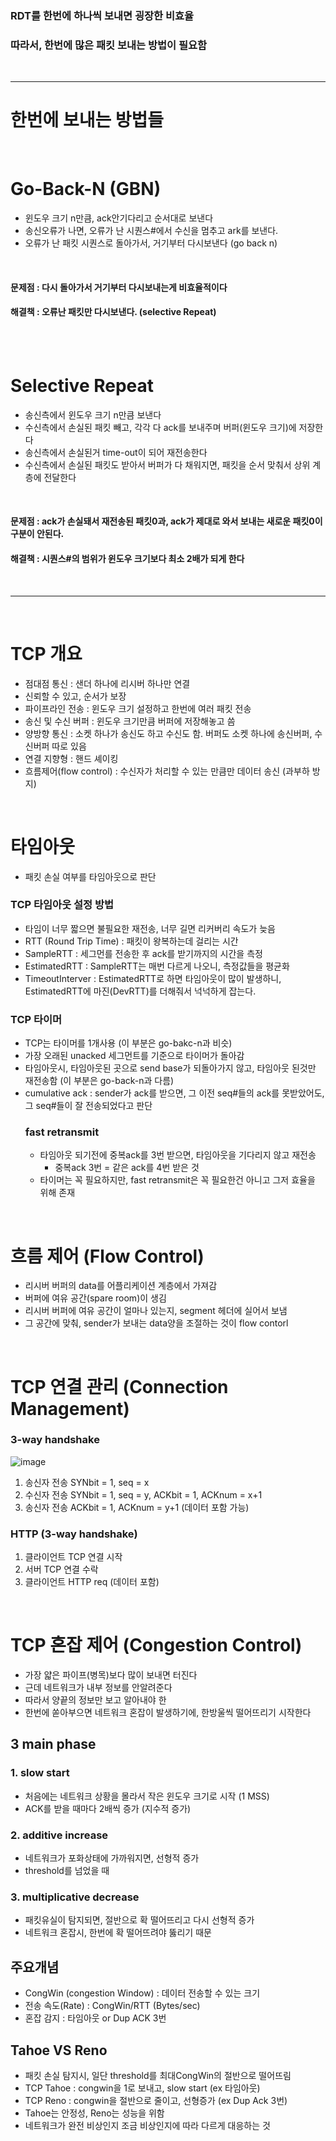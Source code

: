 ### RDT를 한번에 하나씩 보내면 굉장한 비효율
### 따라서, 한번에 많은 패킷 보내는 방법이 필요함

<br>

---

# 한번에 보내는 방법들 

<br>

# Go-Back-N (GBN)
- 윈도우 크기 n만큼, ack안기다리고 순서대로 보낸다
- 송신오류가 나면, 오류가 난 시퀀스#에서 수신을 멈추고 ark를 보낸다.
- 오류가 난 패킷 시퀀스로 돌아가서, 거기부터 다시보낸다 (go back n)

<br>

#### 문제점 : 다시 돌아가서 거기부터 다시보내는게 비효율적이다
#### 해결책 : 오류난 패킷만 다시보낸다. (selective Repeat)

<br>



<br>

# Selective Repeat
- 송신측에서 윈도우 크기 n만큼 보낸다
- 수신측에서 손실된 패킷 빼고, 각각 다 ack를 보내주며 버퍼(윈도우 크기)에 저장한다
- 송신측에서 손실된거 time-out이 되어 재전송한다
- 수신측에서 손실된 패킷도 받아서 버퍼가 다 채워지면, 패킷을 순서 맞춰서 상위 계층에 전달한다
<br>

#### 문제점 : ack가 손실돼서 재전송된 패킷0과, ack가 제대로 와서 보내는 새로운 패킷0이 구분이 안된다.
#### 해결책 : 시퀀스#의 범위가 윈도우 크기보다 최소 2배가 되게 한다

<br>

---

<br>

# TCP 개요
- 점대점 통신 : 샌더 하나에 리시버 하나만 연결
- 신뢰할 수 있고, 순서가 보장
- 파이프라인 전송 : 윈도우 크기 설정하고 한번에 여러 패킷 전송
- 송신 및 수신 버퍼 : 윈도우 크기만큼 버퍼에 저장해놓고 씀
- 양방향 통신 : 소켓 하나가 송신도 하고 수신도 함. 버퍼도 소켓 하나에 송신버퍼, 수신버퍼 따로 있음
- 연결 지향형 : 핸드 셰이킹
- 흐름제어(flow control) : 수신자가 처리할 수 있는 만큼만 데이터 송신 (과부하 방지)

<br>

# 타임아웃
- 패킷 손실 여부를 타임아웃으로 판단
### TCP 타임아웃 설정 방법
- 타임이 너무 짧으면 불필요한 재전송, 너무 길면 리커버리 속도가 늦음
- RTT (Round Trip Time) : 패킷이 왕복하는데 걸리는 시간
- SampleRTT : 세그먼를 전송한 후 ack를 받기까지의 시간을 측정
- EstimatedRTT : SampleRTT는 매번 다르게 나오니, 측정값들을 평균화
- TimeoutInterver : EstimatedRTT로 하면 타임아웃이 많이 발생하니, EstimatedRTT에 마진(DevRTT)를 더해줘서 넉넉하게 잡는다.
### TCP 타이머
- TCP는 타이머를 1개사용 (이 부분은 go-bakc-n과 비슷)
- 가장 오래된 unacked 세그먼트를 기준으로 타이머가 돌아감
- 타임아웃시, 타임아웃된 곳으로 send base가 되돌아가지 않고, 타임아웃 된것만 재전송함 (이 부분은 go-back-n과 다름)
- cumulative ack : sender가 ack를 받으면, 그 이전 seq#들의 ack를 못받았어도, 그 seq#들이 잘 전송되었다고 판단
  ### fast retransmit
  - 타임아웃 되기전에 중복ack를 3번 받으면, 타임아웃을 기다리지 않고 재전송
    - 중복ack 3번 = 같은 ack를 4번 받은 것
  - 타이머는 꼭 필요하지만, fast retransmit은 꼭 필요한건 아니고 그저 효율을 위해 존재

<br>

# 흐름 제어 (Flow Control)
- 리시버 버퍼의 data를 어플리케이션 계층에서 가져감
- 버퍼에 여유 공간(spare room)이 생김
- 리시버 버퍼에 여유 공간이 얼마나 있는지, segment 헤더에 실어서 보냄
- 그 공간에 맞춰, sender가 보내는 data양을 조절하는 것이 flow contorl

<br>

# TCP 연결 관리 (Connection Management)
### 3-way handshake
![image](https://github.com/user-attachments/assets/6c931ff3-3347-42f4-a743-364341545d7a)
1. 송신자 전송 SYNbit = 1, seq = x
2. 수신자 전송 SYNbit = 1, seq = y, ACKbit = 1, ACKnum = x+1
3. 송신자 전송 ACKbit = 1, ACKnum = y+1 (데이터 포함 가능)
### HTTP (3-way handshake)
1. 클라이언트 TCP 연결 시작
2. 서버 TCP 연결 수락
3. 클라이언트 HTTP req (데이터 포함)

<br>

# TCP 혼잡 제어 (Congestion Control)
- 가장 얇은 파이프(병목)보다 많이 보내면 터진다
- 근데 네트워크가 내부 정보를 안알려준다
- 따라서 양끝의 정보만 보고 알아내야 한
- 한번에 쏟아부으면 네트워크 혼잡이 발생하기에, 한방울씩 떨어뜨리기 시작한다
## 3 main phase
### 1. slow start
- 처음에는 네트워크 상황을 몰라서 작은 윈도우 크기로 시작 (1 MSS)
- ACK를 받을 때마다 2배씩 증가 (지수적 증가)
### 2. additive increase
- 네트워크가 포화상태에 가까워지면, 선형적 증가
- threshold를 넘었을 때
### 3. multiplicative decrease
- 패킷유실이 탐지되면, 절반으로 확 떨어뜨리고 다시 선형적 증가
- 네트워크 혼잡시, 한번에 확 떨어뜨려야 뚫리기 때문
## 주요개념
- CongWin (congestion Window) : 데이터 전송할 수 있는 크기
- 전송 속도(Rate) : CongWin/RTT (Bytes/sec)
- 혼잡 감지 : 타임아웃 or Dup ACK 3번
## Tahoe VS Reno
- 패킷 손실 탐지시, 일단 threshold를 최대CongWin의 절반으로 떨어뜨림
- TCP Tahoe : congwin을 1로 보내고, slow start (ex 타임아웃)
- TCP Reno : congwin을 절반으로 줄이고, 선형증가 (ex Dup Ack 3번)
- Tahoe는 안정성, Reno는 성능을 위함
- 네트워크가 완전 비상인지 조금 비상인지에 따라 다르게 대응하는 것
